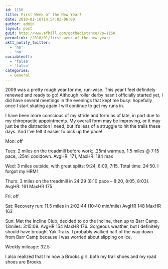 ```yaml
---
id: 1150
title: First Week of the New Year!
date: 2010-01-10T14:54:03-06:00
author: admin
layout: post
guid: http://www.afhill.com/gothedistance/?p=1150
permalink: /2010/01/first-week-of-the-new-year/
aktt_notify_twitter:
  - 'no'
  - 'no'
sociableoff:
  - 'false'
  - 'false'
categories:
  - General
---
```

2009 was a pretty rough year for me, run-wise. This year I feel definitely renewed and ready to go! Although roller derby hasn&#8217;t officially started yet, I did have several meetings in the evenings that kept me busy: hopefully once I start skating again I will continue to get my runs in. 

I have been more conscious of my stride and form as of late, in part due to my chiropractic appointments. My overall form may be improving, or it may just be the distraction I need, but it&#8217;s less of a struggle to hit the trails these days. And I&#8217;ve felt it easier to pick up the pace!

Mon: off

Tues: 2 miles on the treadmill before work; .25mi warmup, 1.5 miles @ 7:15 pace, .25mi cooldown. AvgHR: 171, MaxHR: 184 max 

Wed: 3 miles outside, with great splits: 9:24, 8:09, 7:15. Total time: 24:50. I forgot my HRM!

Thurs: 3 miles on the treadmill in 24:29 (8:10 pace &#8211; 8:20, 8:05, 8:03). AvgHR: 161 MaxHR 175

Fri: off

Sat: Recovery run: 11.5 miles in 2:02:44 (10:40 min/mile) AvgHR 148 MaxHR 163

Sun: Met the Incline Club, decided to do the Incline, then up to Barr Camp. 13miles: 3:15:09. AvgHR 154 MaxHR 176. Gorgeous weather, but I definitely should have brought Yak Traks. I probably walked half of the way down from Barr Camp because I was worried about slipping on ice.

Weekly mileage: 32.5

I also realized that I&#8217;m now a Brooks girl: both my trail shoes and my road shoes are Brooks.